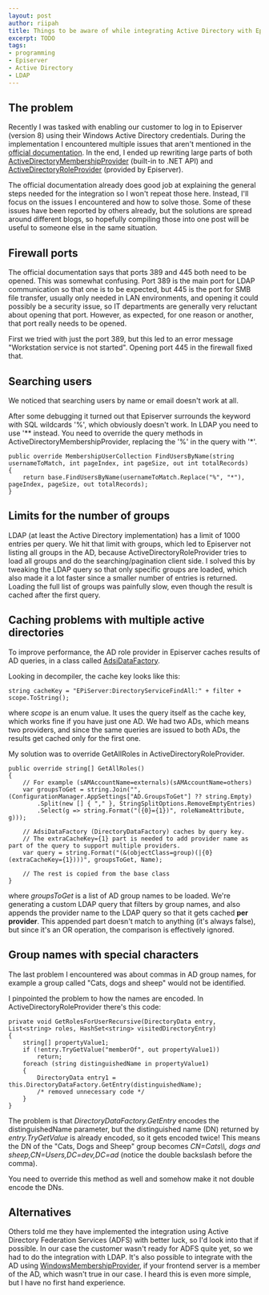 ```yaml
---
layout: post
author: riipah
title: Things to be aware of while integrating Active Directory with Episerver
excerpt: TODO
tags:
- programming
- Episerver
- Active Directory
- LDAP
---
```


## The problem

Recently I was tasked with enabling our customer to log in to Episerver (version 8) using their Windows Active Directory credentials. 
During the implementation I encountered multiple issues that aren't mentioned in the [official documentation](http://world.episerver.com/documentation/Items/Developers-Guide/EPiServer-CMS/8/Security/Configuring-Active-Directory-membership-provider/).
In the end, I ended up rewriting large parts of both [ActiveDirectoryMembershipProvider](https://msdn.microsoft.com/en-us/library/system.web.security.activedirectorymembershipprovider) (built-in to .NET API) 
and [ActiveDirectoryRoleProvider](http://world.episerver.com/documentation/Class-library/?documentId=cms/8/49807A1D) (provided by Episerver).

The official documentation already does good job at explaining the general steps needed for the integration so I won't repeat those here. 
Instead, I'll focus on the issues I encountered and how to solve those. 
Some of these issues have been reported by others already, but the solutions are spread around different blogs, 
so hopefully compiling those into one post will be useful to someone else in the same situation.

## Firewall ports

The official documentation says that ports 389 and 445 both need to be opened. 
This was somewhat confusing. Port 389 is the main port for LDAP communication so that one is to be expected, but 445 is the port for SMB file transfer, 
usually only needed in LAN environments, and opening it could possibly be a security issue, so IT departments are generally very reluctant about opening that port. 
However, as expected, for one reason or another, that port really needs to be opened. 

First we tried with just the port 389, but this led to an error message "Workstation service is not started". Opening port 445 in the firewall fixed that.

## Searching users

We noticed that searching users by name or email doesn't work at all. 

After some debugging it turned out that Episerver surrounds the keyword with SQL wildcards '%', which obviously doesn't work. 
In LDAP you need to use '** instead. You need to override the query methods in ActiveDirectoryMembershipProvider, 
replacing the '%' in the query with '*'.

```
public override MembershipUserCollection FindUsersByName(string usernameToMatch, int pageIndex, int pageSize, out int totalRecords)
{
    return base.FindUsersByName(usernameToMatch.Replace("%", "*"), pageIndex, pageSize, out totalRecords);
}
```

## Limits for the number of groups

LDAP (at least the Active Directory implementation) has a limit of 1000 entries per query. 
We hit that limit with groups, which led to Episerver not listing all groups in the AD, because ActiveDirectoryRoleProvider tries to load all groups 
and do the searching/pagination client side. 
I solved this by tweaking the LDAP query so that only specific groups are loaded, which also made it a lot faster since a smaller number of entries is returned.
Loading the full list of groups was painfully slow, even though the result is cached after the first query.

## Caching problems with multiple active directories

To improve performance, the AD role provider in Episerver caches results of AD queries, in a class called [AdsiDataFactory](http://world.episerver.com/documentation/Class-library/?documentId=cms/8/EEDB98B2).

Looking in decompiler, the cache key looks like this:
```
string cacheKey = "EPiServer:DirectoryServiceFindAll:" + filter + scope.ToString();
```
where *scope* is an enum value. It uses the query itself as the cache key, which works fine if you have just one AD.
We had two ADs, which means two providers, and since the same queries are issued to both ADs, the results get cached only for the first one.

My solution was to override GetAllRoles in ActiveDirectoryRoleProvider.

```
public override string[] GetAllRoles()
{
    // For example (sAMAccountName=externals)(sAMAccountName=others)
    var groupsToGet = string.Join("", (ConfigurationManager.AppSettings["AD.GroupsToGet"] ?? string.Empty)
        .Split(new [] { "," }, StringSplitOptions.RemoveEmptyEntries)
        .Select(g => string.Format("({0}={1})", roleNameAttribute, g)));

    // AdsiDataFactory (DirectoryDataFactory) caches by query key. 
    // The extraCacheKey={1} part is needed to add provider name as part of the query to support multiple providers.
    var query = string.Format("(&(objectClass=group)(|{0}(extraCacheKey={1})))", groupsToGet, Name);

    // The rest is copied from the base class
}
```
where *groupsToGet* is a list of AD group names to be loaded. We're generating a custom LDAP query that filters by group names, and also appends the
provider name to the LDAP query so that it gets cached **per provider**. 
This appended part doesn't match to anything (it's always false), but since it's an OR operation, the comparison is effectively ignored.

## Group names with special characters

The last problem I encountered was about commas in AD group names, for example a group called "Cats, dogs and sheep" would not be identified.

I pinpointed the problem to how the names are encoded. In ActiveDirectoryRoleProvider there's this code:
```
private void GetRolesForUserRecursive(DirectoryData entry, List<string> roles, HashSet<string> visitedDirectoryEntry)
{
    string[] propertyValue1;
    if (!entry.TryGetValue("memberOf", out propertyValue1))
        return;
    foreach (string distinguishedName in propertyValue1)
    {
        DirectoryData entry1 = this.DirectoryDataFactory.GetEntry(distinguishedName);
        /* removed unnecessary code */
    }
}
```

The problem is that *DirectoryDataFactory.GetEntry* encodes the distinguishedName parameter, but the  distinguished name (DN)
returned by *entry.TryGetValue* is already encoded, so it gets encoded twice! This means the DN of the "Cats, Dogs and Sheep" group becomes
*CN=Cats\\\\, dogs and sheep,CN=Users,DC=dev,DC=ad* (notice the double backslash before the comma).

You need to override this method as well and somehow make it not double encode the DNs.

## Alternatives

Others told me they have implemented the integration using Active Directory Federation Services (ADFS) with better luck, so I'd look into that if possible. 
In our case the customer wasn't ready for ADFS quite yet, so we had to do the integration with LDAP. 
It's also possible to integrate with the AD using [WindowsMembershipProvider](http://world.episerver.com/documentation/Class-library/?documentId=cms/8/C3725E6D), 
if your frontend server is a member of the AD, which wasn't true in our case. I heard this is even more simple, but I have no first hand experience.